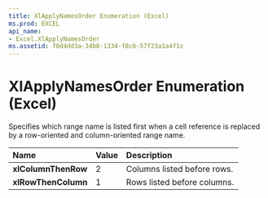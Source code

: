```yaml
---
title: XlApplyNamesOrder Enumeration (Excel)
ms.prod: EXCEL
api_name:
- Excel.XlApplyNamesOrder
ms.assetid: f8d4dd3a-34b8-1334-f8c6-57f23a1a4f1c
---
```



# XlApplyNamesOrder Enumeration (Excel)

Specifies which range name is listed first when a cell reference is replaced by a row-oriented and column-oriented range name.



|**Name**|**Value**|**Description**|
|:-----|:-----|:-----|
| **xlColumnThenRow**|2|Columns listed before rows.|
| **xlRowThenColumn**|1|Rows listed before columns.|


